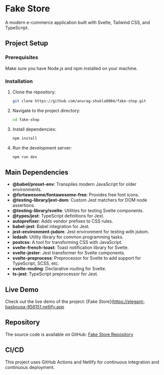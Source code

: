 # Fake Store

A modern e-commerce application built with Svelte, Tailwind CSS, and TypeScript.

## Project Setup

### Prerequisites

Make sure you have Node.js and npm installed on your machine.

### Installation

1. Clone the repository:

    ```sh
    git clone https://github.com/anurag-shukla8004/fake-shop.git
    ```

2. Navigate to the project directory:

    ```sh
    cd fake-shop
    ```

3. Install dependencies:

    ```sh
    npm install
    ```

4. Run the development server:

    ```sh
    npm run dev
    ```

## Main Dependencies

- **@babel/preset-env**: Transpiles modern JavaScript for older environments.
- **@fortawesome/fontawesome-free**: Provides free font icons.
- **@testing-library/jest-dom**: Custom Jest matchers for DOM node assertions.
- **@testing-library/svelte**: Utilities for testing Svelte components.
- **@types/jest**: TypeScript definitions for Jest.
- **autoprefixer**: Adds vendor prefixes to CSS rules.
- **babel-jest**: Babel integration for Jest.
- **jest-environment-jsdom**: Jest environment for testing with jsdom.
- **lodash**: Utility library for common programming tasks.
- **postcss**: A tool for transforming CSS with JavaScript.
- **svelte-french-toast**: Toast notification library for Svelte.
- **svelte-jester**: Jest transformer for Svelte components.
- **svelte-preprocess**: Preprocessor for Svelte to add support for TypeScript, SCSS, etc.
- **svelte-routing**: Declarative routing for Svelte.
- **ts-jest**: TypeScript preprocessor for Jest.

## Live Demo

Check out the live demo of the project: [Fake Store](https://elegant-basbousa-956151.netlify.app

## Repository

The source code is available on GitHub: [Fake Store Repository](https://github.com/anurag-shukla8004/fake-shop)

## CI/CD

This project uses GitHub Actions and Netlify for continuous integration and continuous deployment.

